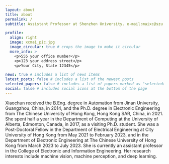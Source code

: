 ```yaml
---
layout: about
title: about
permalink: /
subtitle: Assistant Professor at Shenzhen University. e-mail:maixc@szu.edu.cn

profile:
  align: right
  image: xcmai_pic.jpg
  image_circular: true # crops the image to make it circular
  more_info: >
    <p>555 your office number</p>
    <p>123 your address street</p>
    <p>Your City, State 12345</p>

news: true # includes a list of news items
latest_posts: false # includes a list of the newest posts
selected_papers: false # includes a list of papers marked as "selected={true}"
social: false # includes social icons at the bottom of the page
---
```


Xiaochun received the B.Eng. degree in Automation from Jinan University, Guangzhou, China, in 2014, and the Ph.D. degree in Electronic Engineering from The Chinese University of Hong Kong, Hong Kong SAR, China, in 2021. She spent half a year in the Department of Computing at the University of Alberta, Edmonton, Canada, in 2017, as a visiting Ph.D. student.
She was a Post-Doctoral Fellow in the Department of Electrical Engineering at City University of Hong Kong from May 2021 to February 2023, and in the Department of Electronic Engineering at The Chinese University of Hong Kong from March 2023 to July 2023. She is currently an assistant professor in the College of Electronic and Information Engineering. Her research interests include machine vision, machine perception, and deep learning.

